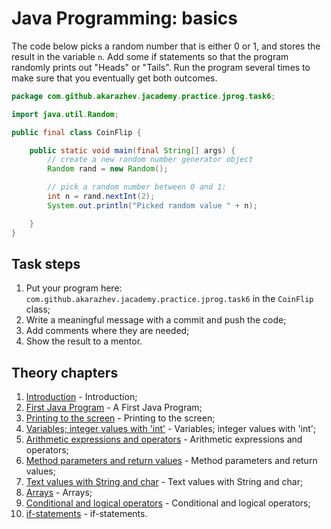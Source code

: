 # Java Programming: basics

The code below picks a random number that is either 0 or 1, and stores the result in the variable `n`. 
Add some if statements so that the program randomly prints out "Heads" or "Tails". Run the program several times 
to make sure that you eventually get both outcomes.

```java
package com.github.akarazhev.jacademy.practice.jprog.task6;

import java.util.Random;

public final class CoinFlip {

    public static void main(final String[] args) {
        // create a new random number generator object
        Random rand = new Random();

        // pick a random number between 0 and 1:
        int n = rand.nextInt(2);
        System.out.println("Picked random value " + n);

    }
}
```

## Task steps

1. Put your program here: `com.github.akarazhev.jacademy.practice.jprog.task6` in the `CoinFlip` class;
2. Write a meaningful message with a commit and push the code;
3. Add comments where they are needed;
4. Show the result to a mentor.

## Theory chapters

1. [Introduction](../../../java-programming/doc/basics/chapter_1.md "Introduction") - Introduction;
2. [First Java Program](../../../java-programming/doc/basics/chapter_2.md "First Java Program") - A First Java Program;
3. [Printing to the screen](../../../java-programming/doc/basics/chapter_3.md "Printing to the screen") - Printing to the screen;
4. [Variables; integer values with 'int'](../../../java-programming/doc/basics/chapter_4.md "Variables; integer values with 'int'") -
   Variables; integer values with 'int';
5. [Arithmetic expressions and operators](../../../java-programming/doc/basics/chapter_5.md "Arithmetic expressions and operators") -
   Arithmetic expressions and operators;
6. [Method parameters and return values](../../../java-programming/doc/basics/chapter_6.md "Method parameters and return values") -
   Method parameters and return values;
7. [Text values with String and char](../../../java-programming/doc/basics/chapter_7.md "Text values with String and char") -
   Text values with String and char;
8. [Arrays](../../../java-programming/doc/basics/chapter_8.md "Arrays") - Arrays;
9. [Conditional and logical operators](../../../java-programming/doc/basics/chapter_9.md "Conditional and logical operators") -
   Conditional and logical operators;
10. [if-statements](../../../java-programming/doc/basics/chapter_10.md "if-statements") - if-statements.
